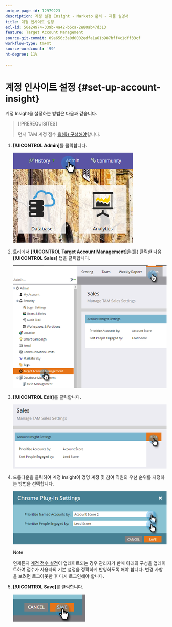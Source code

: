 ```yaml
---
unique-page-id: 12979223
description: 계정 설정 Insight - Marketo 문서 - 제품 설명서
title: 계정 인사이트 설정
exl-id: 50e24974-339b-4a42-b5ca-2e80ab47d313
feature: Target Account Management
source-git-commit: 09a656c3a0d0002edfa1a61b987bff4c1dff33cf
workflow-type: tm+mt
source-wordcount: '99'
ht-degree: 11%

---
```


# 계정 인사이트 설정 {#set-up-account-insight}

계정 Insight을 설정하는 방법은 다음과 같습니다.

>[!PREREQUISITES]
>
>먼저 TAM 계정 점수 [을(를) 구성해야](/help/marketo/product-docs/target-account-management/setup-tam/account-score.md)합니다.

1. **[!UICONTROL Admin]**&#x200B;를 클릭합니다.

   ![](assets/admin-1.png)

1. 트리에서 **[!UICONTROL Target Account Management]**&#x200B;을(를) 클릭한 다음 **[!UICONTROL Sales]** 탭을 클릭합니다.

   ![](assets/set-up-account-insight-2.png)

1. **[!UICONTROL Edit]**&#x200B;를 클릭합니다.

   ![](assets/set-up-account-insight-3.png)

1. 드롭다운을 클릭하여 계정 Insight이 명명 계정 및 참여 직원의 우선 순위를 지정하는 방법을 선택합니다.

   ![](assets/four-4.png)

   >[!NOTE]
   >
   >언제든지 [계정 점수 설정](/help/marketo/product-docs/target-account-management/setup-tam/account-score.md)이 업데이트되는 경우 관리자가 판매 아래의 구성을 업데이트하여 점수가 사용자의 기본 설정을 정확하게 반영하도록 해야 합니다. 변경 사항을 보려면 로그아웃한 후 다시 로그인해야 합니다.

1. **[!UICONTROL Save]**&#x200B;를 클릭합니다.

   ![](assets/five-4.png)
